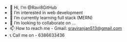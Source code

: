 - 👋 Hi, I’m @Ravi8GitHub
- 👀 I’m interested in web development
- 🌱 I’m currently learning full stack (MERN)
- 💞️ I’m looking to collaborate on ...
- 📫 How to reach me - Gmail: sraviranjan513@gmail.com
- 📞 Call me on - 6386633436

<!---
Ravi8GitHub/Ravi8GitHub is a ✨ special ✨ repository because its `README.md` (this file) appears on your GitHub profile.
You can click the Preview link to take a look at your changes.
--->



